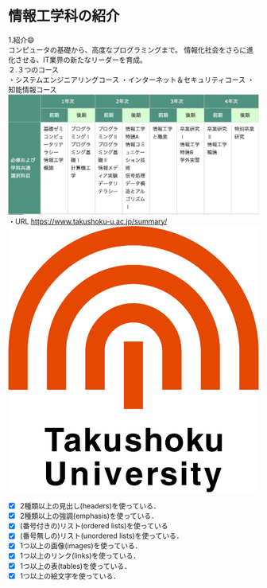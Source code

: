 # 情報工学科の紹介
<!-- Markdown記法を使って学科の紹介ページを作る -->
1.紹介😄<br>
コンピュータの基礎から、高度なプログラミングまで。
情報化社会をさらに進化させる、IT業界の新たなリーダーを育成。<br>
２.３つのコース<br>
・システムエンジニアリングコース
・インターネット＆セキュリティコース
・知能情報コース<br>
![logo](hyou.png)
・URL
https://www.takushoku-u.ac.jp/summary/
![logo](logo.png)

<!-- この部分より上に記述を追加して下のチェックボックスで確認する -->
- [x] 2種類以上の見出し(headers)を使っている．
- [x] 2種類以上の強調(emphasis)を使っている．
- [x] (番号付きの)リスト(ordered lists)を使っている
- [x] (番号無しの)リスト(unordered lists)を使っている．
- [x] 1つ以上の画像(images)を使っている．
- [x] 1つ以上のリンク(links)を使っている．
- [x] 1つ以上の表(tables)を使っている．
- [x] 1つ以上の絵文字を使っている．
